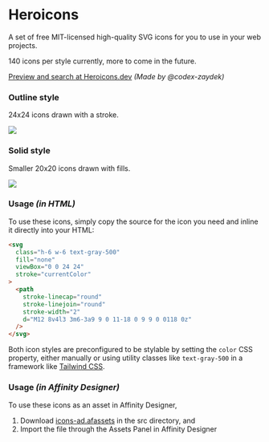 # Heroicons

A set of free MIT-licensed high-quality SVG icons for you to use in your web projects.

140 icons per style currently, more to come in the future.

[Preview and search at Heroicons.dev](https://heroicons.dev) _(Made by @codex-zaydek)_

### Outline style

24x24 icons drawn with a stroke.

![](./.github/outline-md-preview.svg)

### Solid style

Smaller 20x20 icons drawn with fills.

![](./.github/solid-sm-preview.svg)

### Usage _(in HTML)_

To use these icons, simply copy the source for the icon you need and inline it directly into your HTML:

```html
<svg
  class="h-6 w-6 text-gray-500"
  fill="none"
  viewBox="0 0 24 24"
  stroke="currentColor"
>
  <path
    stroke-linecap="round"
    stroke-linejoin="round"
    stroke-width="2"
    d="M12 8v4l3 3m6-3a9 9 0 11-18 0 9 9 0 0118 0z"
  />
</svg>
```

Both icon styles are preconfigured to be stylable by setting the `color` CSS property, either manually or using utility classes like `text-gray-500` in a framework like [Tailwind CSS](https://tailwindcss.com).


### Usage _(in Affinity Designer)_
To use these icons as an asset in Affinity Designer, 
1. Download [icons-ad.afassets](src/asset/icons-ad.afassets) in the src directory, and
2. Import the file through the Assets Panel in Affinity Designer